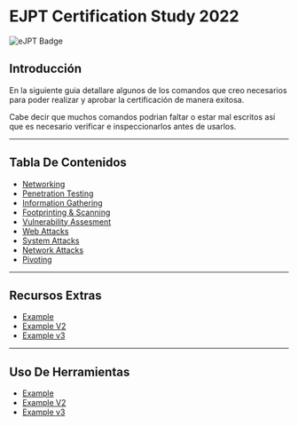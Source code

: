 # EJPT Certification Study 2022

![eJPT Badge](./assets/ejpt-cert.png)

## Introducción
En la siguiente guia detallare algunos de los comandos que creo necesarios para poder realizar y aprobar la certificación de manera exitosa.

Cabe decir que muchos comandos podrian faltar o estar mal escritos así que es necesario verificar e inspeccionarlos antes de usarlos.

---
## Tabla De Contenidos
- [Networking](/pages/networking.md)
- [Penetration Testing](/pages/pentesting.md)
- [Information Gathering](/pages/info_gathering.md)
- [Footprinting & Scanning](/pages/footprinting_scanning.md)
- [Vulnerability Assesment](/pages/vuln_assesment.md)
- [Web Attacks](/pages/web_attacks.md)
- [System Attacks](/pages/system_attacks.md)
- [Network Attacks](/pages/network_attacks.md)
- [Pivoting](/pages/pivoting.md)

---

## Recursos Extras
- [Example](/pages/networking.md)
- [Example V2](/pages/pentesting.md)
- [Example v3](/pages/info_gathering.md)

---

## Uso De Herramientas
- [Example](/pages/networking.md)
- [Example V2](/pages/pentesting.md)
- [Example v3](/pages/info_gathering.md)
